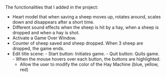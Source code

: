 The functionalities that I added in the project:
- Heart model that when saving a sheep moves up, rotates around, scales down and disappears after a short time.
- Different sound effects when the sheep is hit by a hay, when a sheep is dropped and when a hay is shot.
- Activate a Game Over Window.
- Counter of sheep saved and sheep dropped. When 3 sheep are dropped, the game ends.
- Edit title scene:
      - Start button: Initiates game.
      - Quit button: Quits game.
      - When the mouse hovers over each button, the buttons are highlighted.
  - Allow the user to modify the color of the Hay Machine (blue, yellow, red)
